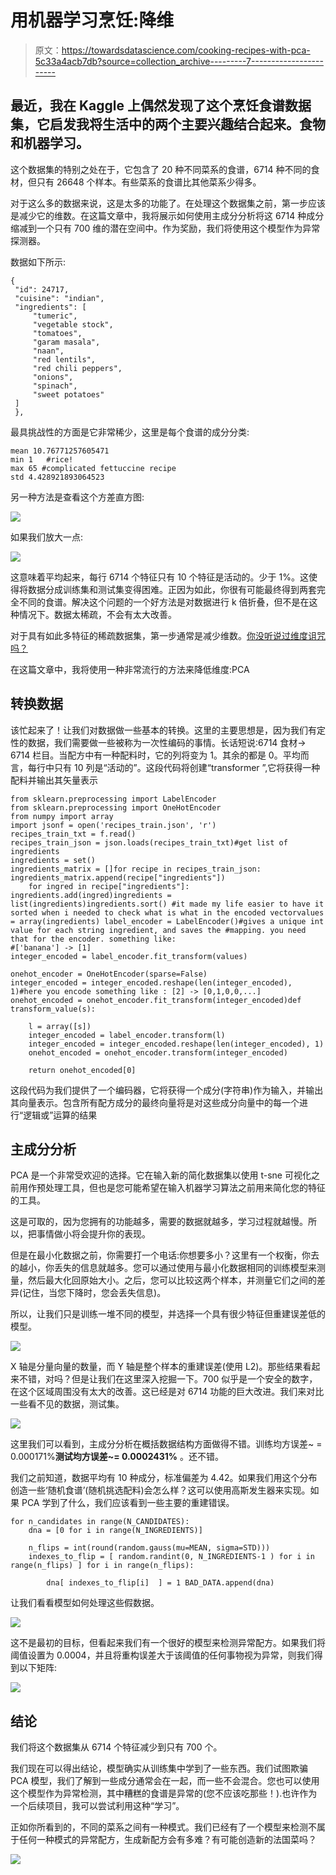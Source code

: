 # 用机器学习烹饪:降维

> 原文：<https://towardsdatascience.com/cooking-recipes-with-pca-5c33a4acb7db?source=collection_archive---------7----------------------->

## 最近，我在 Kaggle 上偶然发现了这个烹饪食谱数据集，它启发我将生活中的两个主要兴趣结合起来。食物和机器学习。

这个数据集的特别之处在于，它包含了 20 种不同菜系的食谱，6714 种不同的食材，但只有 26648 个样本。有些菜系的食谱比其他菜系少得多。

对于这么多的数据来说，这是太多的功能了。在处理这个数据集之前，第一步应该是减少它的维数。在这篇文章中，我将展示如何使用主成分分析将这 6714 种成分缩减到一个只有 700 维的潜在空间中。作为奖励，我们将使用这个模型作为异常探测器。

数据如下所示:

```
{
 "id": 24717,
 "cuisine": "indian",
 "ingredients": [
     "tumeric",
     "vegetable stock",
     "tomatoes",
     "garam masala",
     "naan",
     "red lentils",
     "red chili peppers",
     "onions",
     "spinach",
     "sweet potatoes"
 ]
 },
```

最具挑战性的方面是它非常稀少，这里是每个食谱的成分分类:

```
mean 10.76771257605471
min 1   #rice!
max 65 #complicated fettuccine recipe
std 4.428921893064523
```

另一种方法是查看这个方差直方图:

![](img/66e01d76171967f2dde664032b8d9c9d.png)

如果我们放大一点:

![](img/a246c6f2276aedfee3e94f574a76bb8e.png)

这意味着平均起来，每行 6714 个特征只有 10 个特征是活动的。少于 1%。这使得将数据分成训练集和测试集变得困难。正因为如此，你很有可能最终得到两套完全不同的食谱。解决这个问题的一个好方法是对数据进行 k 倍折叠，但不是在这种情况下。数据太稀疏，不会有太大改善。

对于具有如此多特征的稀疏数据集，第一步通常是减少维数。[你没听说过维度诅咒吗？](https://en.wikipedia.org/wiki/Curse_of_dimensionality)

在这篇文章中，我将使用一种非常流行的方法来降低维度:PCA

## 转换数据

该忙起来了！让我们对数据做一些基本的转换。这里的主要思想是，因为我们有定性的数据，我们需要做一些被称为一次性编码的事情。长话短说:6714 食材-> 6714 栏目。当配方中有一种配料时，它的列将变为 1。其余的都是 0。平均而言，每行中只有 10 列是“活动的”。这段代码将创建“transformer ”,它将获得一种配料并输出其矢量表示

```
from sklearn.preprocessing import LabelEncoder
from sklearn.preprocessing import OneHotEncoder
from numpy import array
import jsonf = open('recipes_train.json', 'r')
recipes_train_txt = f.read()
recipes_train_json = json.loads(recipes_train_txt)#get list of ingredients
ingredients = set()
ingredients_matrix = []for recipe in recipes_train_json: ingredients_matrix.append(recipe["ingredients"])
    for ingred in recipe["ingredients"]: ingredients.add(ingred)ingredients = list(ingredients)ingredients.sort() #it made my life easier to have it sorted when i needed to check what is what in the encoded vectorvalues = array(ingredients) label_encoder = LabelEncoder()#gives a unique int value for each string ingredient, and saves the #mapping. you need that for the encoder. something like: 
#['banana'] -> [1]
integer_encoded = label_encoder.fit_transform(values) 

onehot_encoder = OneHotEncoder(sparse=False)
integer_encoded = integer_encoded.reshape(len(integer_encoded), 1)#here you encode something like : [2] -> [0,1,0,0,...]
onehot_encoded = onehot_encoder.fit_transform(integer_encoded)def transform_value(s):

    l = array([s])
    integer_encoded = label_encoder.transform(l)
    integer_encoded = integer_encoded.reshape(len(integer_encoded), 1)
    onehot_encoded = onehot_encoder.transform(integer_encoded)

    return onehot_encoded[0]
```

这段代码为我们提供了一个编码器，它将获得一个成分(字符串)作为输入，并输出其向量表示。包含所有配方成分的最终向量将是对这些成分向量中的每一个进行“逻辑或”运算的结果

## 主成分分析

PCA 是一个非常受欢迎的选择。它在输入新的简化数据集以使用 t-sne 可视化之前用作预处理工具，但也是您可能希望在输入机器学习算法之前用来简化您的特征的工具。

这是可取的，因为您拥有的功能越多，需要的数据就越多，学习过程就越慢。所以，把事情做小将会提升你的表现。

但是在最小化数据之前，你需要打一个电话:你想要多小？这里有一个权衡，你去的越小，你丢失的信息就越多。您可以通过使用与最小化数据相同的训练模型来测量，然后最大化回原始大小。之后，您可以比较这两个样本，并测量它们之间的差异(记住，当您下降时，您会丢失信息)。

所以，让我们只是训练一堆不同的模型，并选择一个具有很少特征但重建误差低的模型。

![](img/dc0135b552ebdc9f768b3dc3c9cd5017.png)

X 轴是分量向量的数量，而 Y 轴是整个样本的重建误差(使用 L2)。那些结果看起来不错，对吗？但是让我们在这里深入挖掘一下。700 似乎是一个安全的数字，在这个区域周围没有太大的改善。这已经是对 6714 功能的巨大改进。我们来对比一些看不见的数据，测试集。

![](img/efc553a02f03e9228f5d455a241ce015.png)

这里我们可以看到，主成分分析在概括数据结构方面做得不错。训练均方误差~ = 0.000171%**测试均方误差~= 0.0002431%** 。还不错。

我们之前知道，数据平均有 10 种成分，标准偏差为 4.42。如果我们用这个分布创造一些‘随机食谱’(随机挑选配料)会怎么样？这可以使用高斯发生器来实现。如果 PCA 学到了什么，我们应该看到一些主要的重建错误。

```
for n_candidates in range(N_CANDIDATES):
    dna = [0 for i in range(N_INGREDIENTS)]

    n_flips = int(round(random.gauss(mu=MEAN, sigma=STD)))
    indexes_to_flip = [ random.randint(0, N_INGREDIENTS-1 ) for i in range(n_flips) ] for i in range(n_flips):

        dna[ indexes_to_flip[i]  ] = 1 BAD_DATA.append(dna)
```

让我们看看模型如何处理这些假数据。

![](img/40a46d0f37c139bc779cbba4d54fd976.png)

这不是最初的目标，但看起来我们有一个很好的模型来检测异常配方。如果我们将阈值设置为 0.0004，并且将重构误差大于该阈值的任何事物视为异常，则我们得到以下矩阵:

![](img/f690ae5fe75a6ca47bb7e7d5cd04eb86.png)

## 结论

我们将这个数据集从 6714 个特征减少到只有 700 个。

我们现在可以得出结论，模型确实从训练集中学到了一些东西。我们试图欺骗 PCA 模型，我们了解到一些成分通常会在一起，而一些不会混合。您也可以使用这个模型作为异常检测，其中糟糕的食谱是异常的(您不应该吃那些！).也许作为一个后续项目，我可以尝试利用这种“学习”。

正如你所看到的，不同的菜系之间有一种模式。我们已经有了一个模型来检测不属于任何一种模式的异常配方，生成新配方会有多难？有可能创造新的法国菜吗？

![](img/60f8625bd9c2fc402a9cd8bfc210a5c6.png)